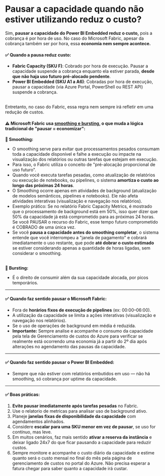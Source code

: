 # Pausar a capacidade quando não estiver utilizando reduz o custo?

Sim, **pausar a capacidade do Power BI Embedded reduz o custo,** pois a cobrança é por hora de uso. No caso do Microsoft Fabric, apesar da cobrança também ser por hora, essa **economia nem sempre acontece.**

#### ✅ Quando a pausa reduz custo:

* **Fabric Capacity (SKU F)**: Cobrado por hora de execução. Pausar a capacidade suspende a cobrança enquanto ela estiver parada, **desde que não haja uso futuro pré-alocado pendente**.
* **Power BI Embedded (SKU A1 a A6)**: Cobradas por hora de execução, pausar a capacidade (via Azure Portal, PowerShell ou REST API) suspende a cobrança.

\
Entretanto, no caso do Fabric, essa regra nem sempre irá refletir em uma redução de custos.



#### ⚠️ **Microsoft Fabric usa** [**smoothing e bursting**](https://learn.microsoft.com/en-us/fabric/data-warehouse/compute-capacity-smoothing-throttling), o que muda a lógica tradicional de "pausar = economizar":

**🔹 Smoothing:**

* O smoothing serve para evitar que processamentos pesados consumam toda a capacidade disponível e falhe a execução ou impacte na visualização dos relatórios ou outras tarefas que estejam em execução.
* Para isso, o Fabric utiliza o conceito de "pré-alocação proporcional de uso futuro".
* Quando você executa tarefas pesadas, como atualização de relatórios ou execução de notebooks, ou pipelines, o sistema **amortiza o custo ao longo das próximas 24 horas**.
* O Smoothing ocorre apenas em atividades de background (atualização de modelos semânticos, pipelines e notebooks). Ele não afeta atividades interativas (visualização e navegação nos relatórios).
* Exemplo prático: Se no relatório Fabric Capacity Metrics, é mostrado que o processamento de background está em 50%, isso quer dizer que 50% da capacidade já está comprometido para as próximas 24 horas. Se você PAUSAR o recurso do Fabric, esse tempo futuro comprometido é COBRADO de uma única vez.
* Se você **pausa a capacidade antes do smoothing completar**, o sistema entende que você interrompeu a "janela de pagamento" e cobrará imediatamente o uso restante, que pode **até dobrar o custo estimado** se estiver considerando apenas a quantidade de horas ligadas, sem considerar o smoothing.

\
**🔹 Bursting:**

* É o direito de consumir além da sua capacidade alocada, por picos temporários.

***

#### ✅ Quando faz sentido pausar o **Microsoft Fabric**:

* Fora de **horários fixos de execução de pipelines** (ex: 00:00–06:00).
* A utilização da capacidade se limita a ações interativas (visualização e navegação nos relatórios).
* Se o uso de operações de background em média é reduzida.
* **Importante:** Sempre analise e acompanhe o consumo da capacidade pela tela de Gerenciamento de custos do Azure para verificar se realmente está ocorrendo uma economia já a partir do 2º dia após alterações no agendamento das pausas da capacidade.

***

#### ✅ Quando faz sentido pausar o **Power BI Embedded**:

* Sempre que não estiver com relatórios embutidos em uso — não há smoothing, só cobrança por uptime da capacidade.

***

#### ✅ Boas práticas:

1. **Evite pausar imediatamente após tarefas pesadas** no Fabric.
2. Use o relatorio de metricas para analisar uso de background ativo.
3. Planeje **janelas fixas de disponibilidade da capacidade** com agendamentos alinhados.
4. Considere **escalar para uma SKU menor em vez de pausar**, se uso for contínuo, mas leve.
5. Em muitos cenários, faz mais sentido **ativar a reserva da instância** e deixar ligado 24x7 do que ficar pausando a capacidade para reduzir custos.
6. Sempre monitore e acompanhe o custo diário da capacidade e estime quanto será o custo mensal no final do mês pela página de gerenciamento de custos no portal do Azure. Não precisa esperar a fatura chegar para saber quanto a capacidade irá custar.
